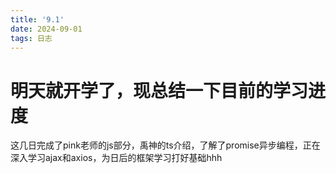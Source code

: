 ```yaml
---
title: '9.1'
date: 2024-09-01
tags: 日志
---
```


# 明天就开学了，现总结一下目前的学习进度
这几日完成了pink老师的js部分，禹神的ts介绍，了解了promise异步编程，正在深入学习ajax和axios，为日后的框架学习打好基础hhh
